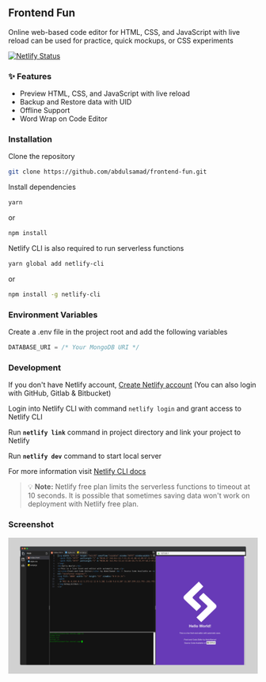 ## Frontend Fun
Online web-based code editor for HTML, CSS, and JavaScript with live reload can be used for practice, quick mockups, or CSS experiments

[![Netlify Status](https://api.netlify.com/api/v1/badges/9d80dacc-64b1-4d3a-b72a-a29816e953a6/deploy-status)](https://app.netlify.com/sites/frontend-fun/deploys)

### :sparkles: Features
- Preview HTML, CSS, and JavaScript with live reload
- Backup and Restore data with UID
- Offline Support
- Word Wrap on Code Editor

### Installation
Clone the repository
```bash
git clone https://github.com/abdulsamad/frontend-fun.git
```

Install dependencies

```bash
yarn
```
or
```bash
npm install
```
Netlify CLI is also required to run serverless functions
```bash
yarn global add netlify-cli
```
or
```bash
npm install -g netlify-cli
```

### Environment Variables
Create a .env file in the project root and add the following variables
```js
DATABASE_URI = /* Your MongoDB URI */
```


### Development

If you don't have Netlify account, [Create Netlify account](https://app.netlify.com/) (You can also login with GitHub, Gitlab &amp; Bitbucket)

Login into Netlify CLI with command `netlify login` and grant access to Netlify CLI

Run **`netlify link`** command in project directory and link your project to Netlify

Run **`netlify dev`** command to start local server

For more information visit [Netlify CLI docs](https://docs.netlify.com/cli/get-started/)

> 💡 **Note:** Netlify free plan limits the serverless functions to timeout at 10 seconds. It is possible that sometimes saving data won't work on deployment with Netlify free plan.

### Screenshot

![Frontend fun screenshot](/readme/screenshot.png "Frontend fun screenshot")

<!-- ### Architechture
![project architechture](/readme/architechture.png "project architechture") -->
